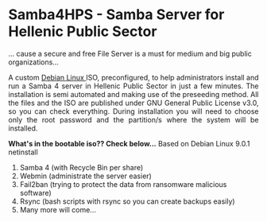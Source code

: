 # Samba4HPS - Samba Server for Hellenic Public Sector 
... cause a secure and free File Server is a must for medium and big public organizations...

<p align="justify">
A custom <A href="https://www.debian.org/index.el.html"> Debian Linux </A> ISO, preconfigured, to help administrators install and run a Samba 4 server in Hellenic Public Sector in just a few minutes. The installation is semi automated and making use of the preseeding method. All the files and the ISO are published under GNU General Public License v3.0, so you can check everything. During installation you will need to choose only the root password and the partition/s where the system will be installed.

**What's in the bootable iso?? Check below...**
  Based on Debian Linux 9.0.1 netinstall
  1. Samba 4 (with Recycle Bin per share)
  2. Webmin (administrate the server easier)
  3. Fail2ban (trying to protect the data from ransomware malicious software)
  4. Rsync (bash scripts with rsync so you can create backups easily)
  5. Many more will come...
</p>
